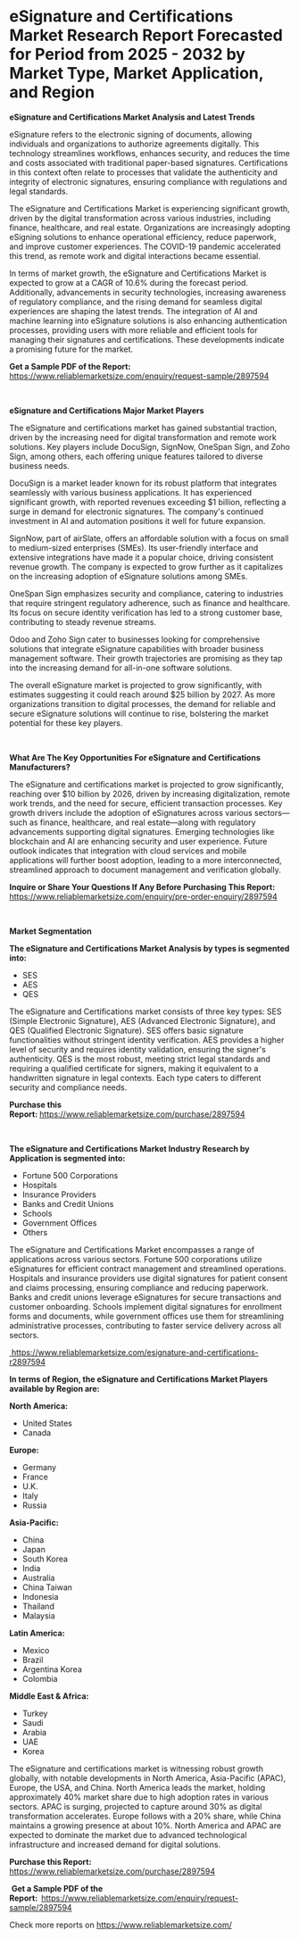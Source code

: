 <p><h1>eSignature and Certifications Market Research Report Forecasted for Period from 2025 -  2032 by Market Type, Market Application, and Region</h1></p><p><strong>eSignature and Certifications Market Analysis and Latest Trends</strong></p>
<p><p>eSignature refers to the electronic signing of documents, allowing individuals and organizations to authorize agreements digitally. This technology streamlines workflows, enhances security, and reduces the time and costs associated with traditional paper-based signatures. Certifications in this context often relate to processes that validate the authenticity and integrity of electronic signatures, ensuring compliance with regulations and legal standards.</p><p>The eSignature and Certifications Market is experiencing significant growth, driven by the digital transformation across various industries, including finance, healthcare, and real estate. Organizations are increasingly adopting eSigning solutions to enhance operational efficiency, reduce paperwork, and improve customer experiences. The COVID-19 pandemic accelerated this trend, as remote work and digital interactions became essential.</p><p>In terms of market growth, the eSignature and Certifications Market is expected to grow at a CAGR of 10.6% during the forecast period. Additionally, advancements in security technologies, increasing awareness of regulatory compliance, and the rising demand for seamless digital experiences are shaping the latest trends. The integration of AI and machine learning into eSignature solutions is also enhancing authentication processes, providing users with more reliable and efficient tools for managing their signatures and certifications. These developments indicate a promising future for the market.</p></p>
<p><strong>Get a Sample PDF of the Report:&nbsp;</strong> <a href="https://www.reliablemarketsize.com/enquiry/request-sample/2897594?utm_campaign=2248&utm_medium=2&utm_source=Github&utm_content=ia&utm_term=15032025&utm_id=esignature-and-certifications">https://www.reliablemarketsize.com/enquiry/request-sample/2897594</a></p>
<p>&nbsp;</p>
<p><strong>eSignature and Certifications Major Market Players</strong></p>
<p><p>The eSignature and certifications market has gained substantial traction, driven by the increasing need for digital transformation and remote work solutions. Key players include DocuSign, SignNow, OneSpan Sign, and Zoho Sign, among others, each offering unique features tailored to diverse business needs.</p><p>DocuSign is a market leader known for its robust platform that integrates seamlessly with various business applications. It has experienced significant growth, with reported revenues exceeding $1 billion, reflecting a surge in demand for electronic signatures. The company's continued investment in AI and automation positions it well for future expansion.</p><p>SignNow, part of airSlate, offers an affordable solution with a focus on small to medium-sized enterprises (SMEs). Its user-friendly interface and extensive integrations have made it a popular choice, driving consistent revenue growth. The company is expected to grow further as it capitalizes on the increasing adoption of eSignature solutions among SMEs.</p><p>OneSpan Sign emphasizes security and compliance, catering to industries that require stringent regulatory adherence, such as finance and healthcare. Its focus on secure identity verification has led to a strong customer base, contributing to steady revenue streams.</p><p>Odoo and Zoho Sign cater to businesses looking for comprehensive solutions that integrate eSignature capabilities with broader business management software. Their growth trajectories are promising as they tap into the increasing demand for all-in-one software solutions.</p><p>The overall eSignature market is projected to grow significantly, with estimates suggesting it could reach around $25 billion by 2027. As more organizations transition to digital processes, the demand for reliable and secure eSignature solutions will continue to rise, bolstering the market potential for these key players.</p></p>
<p>&nbsp;</p>
<p><strong>What Are The Key Opportunities For eSignature and Certifications Manufacturers?</strong></p>
<p><p>The eSignature and certifications market is projected to grow significantly, reaching over $10 billion by 2026, driven by increasing digitalization, remote work trends, and the need for secure, efficient transaction processes. Key growth drivers include the adoption of eSignatures across various sectors—such as finance, healthcare, and real estate—along with regulatory advancements supporting digital signatures. Emerging technologies like blockchain and AI are enhancing security and user experience. Future outlook indicates that integration with cloud services and mobile applications will further boost adoption, leading to a more interconnected, streamlined approach to document management and verification globally.</p></p>
<p><strong>Inquire or Share Your Questions If Any Before Purchasing This Report:</strong> <a href="https://www.reliablemarketsize.com/enquiry/pre-order-enquiry/2897594?utm_campaign=2248&utm_medium=2&utm_source=Github&utm_content=ia&utm_term=15032025&utm_id=esignature-and-certifications">https://www.reliablemarketsize.com/enquiry/pre-order-enquiry/2897594</a></p>
<p>&nbsp;</p>
<p><strong>Market Segmentation</strong></p>
<p><strong>The eSignature and Certifications Market Analysis by types is segmented into:</strong></p>
<p><ul><li>SES</li><li>AES</li><li>QES</li></ul></p>
<p><p>The eSignature and Certifications market consists of three key types: SES (Simple Electronic Signature), AES (Advanced Electronic Signature), and QES (Qualified Electronic Signature). SES offers basic signature functionalities without stringent identity verification. AES provides a higher level of security and requires identity validation, ensuring the signer's authenticity. QES is the most robust, meeting strict legal standards and requiring a qualified certificate for signers, making it equivalent to a handwritten signature in legal contexts. Each type caters to different security and compliance needs.</p></p>
<p><strong>Purchase this Report:&nbsp;</strong><a href="https://www.reliablemarketsize.com/purchase/2897594?utm_campaign=2248&utm_medium=2&utm_source=Github&utm_content=ia&utm_term=15032025&utm_id=esignature-and-certifications">https://www.reliablemarketsize.com/purchase/2897594</a></p>
<p>&nbsp;</p>
<p><strong>The eSignature and Certifications Market Industry Research by Application is segmented into:</strong></p>
<p><ul><li>Fortune 500 Corporations</li><li>Hospitals</li><li>Insurance Providers</li><li>Banks and Credit Unions</li><li>Schools</li><li>Government Offices</li><li>Others</li></ul></p>
<p><p>The eSignature and Certifications Market encompasses a range of applications across various sectors. Fortune 500 corporations utilize eSignatures for efficient contract management and streamlined operations. Hospitals and insurance providers use digital signatures for patient consent and claims processing, ensuring compliance and reducing paperwork. Banks and credit unions leverage eSignatures for secure transactions and customer onboarding. Schools implement digital signatures for enrollment forms and documents, while government offices use them for streamlining administrative processes, contributing to faster service delivery across all sectors.</p></p>
<p><a href="https://www.reliablemarketsize.com/esignature-and-certifications-r2897594?utm_campaign=2248&utm_medium=2&utm_source=Github&utm_content=ia&utm_term=15032025&utm_id=esignature-and-certifications">&nbsp;https://www.reliablemarketsize.com/esignature-and-certifications-r2897594</a></p>
<p><strong>In terms of Region, the eSignature and Certifications Market Players available by Region are:</strong></p>
<p>
    <p> <strong> North America: </strong>
        <ul>
            <li>United States</li>
            <li>Canada</li>
        </ul>
        </p> 
    <p> <strong> Europe: </strong>
        <ul>
            <li>Germany</li>
            <li>France</li>
            <li>U.K.</li>
            <li>Italy</li>
            <li>Russia</li>
        </ul>
        </p> 
    <p> <strong> Asia-Pacific: </strong>
        <ul>
            <li>China</li>
            <li>Japan</li>
            <li>South Korea</li>
            <li>India</li>
            <li>Australia</li>
            <li>China Taiwan</li>
            <li>Indonesia</li>
            <li>Thailand</li>
            <li>Malaysia</li>
        </ul>
        </p> 
    <p> <strong> Latin America: </strong>
        <ul>
            <li>Mexico</li>
            <li>Brazil</li>
            <li>Argentina Korea</li>
            <li>Colombia</li>
        </ul>
        </p> 
    <p> <strong> Middle East & Africa: </strong>
        <ul>
            <li>Turkey</li>
            <li>Saudi</li>
            <li>Arabia</li>
            <li>UAE</li>
            <li>Korea</li>
        </ul>
    </p>
    </p>
<p><p>The eSignature and certifications market is witnessing robust growth globally, with notable developments in North America, Asia-Pacific (APAC), Europe, the USA, and China. North America leads the market, holding approximately 40% market share due to high adoption rates in various sectors. APAC is surging, projected to capture around 30% as digital transformation accelerates. Europe follows with a 20% share, while China maintains a growing presence at about 10%. North America and APAC are expected to dominate the market due to advanced technological infrastructure and increased demand for digital solutions.</p></p>
<p><strong>Purchase this Report: </strong><a href="https://www.reliablemarketsize.com/purchase/2897594?utm_campaign=2248&utm_medium=2&utm_source=Github&utm_content=ia&utm_term=15032025&utm_id=esignature-and-certifications">https://www.reliablemarketsize.com/purchase/2897594</a></p>
<p>&nbsp;<strong>Get a Sample PDF of the Report:&nbsp;&nbsp;</strong><a href="https://www.reliablemarketsize.com/enquiry/request-sample/2897594?utm_campaign=2248&utm_medium=2&utm_source=Github&utm_content=ia&utm_term=15032025&utm_id=esignature-and-certifications">https://www.reliablemarketsize.com/enquiry/request-sample/2897594</a></p>
<p><strong></strong></p>
<p>Check more reports on <a href="https://www.reliablemarketsize.com/?utm_campaign=2248&utm_medium=2&utm_source=Github&utm_content=ia&utm_term=15032025&utm_id=esignature-and-certifications">https://www.reliablemarketsize.com/</a></p>